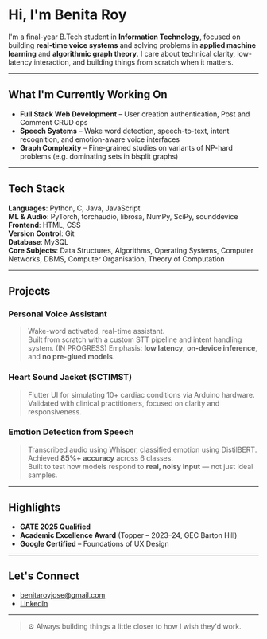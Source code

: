 #  Hi, I'm Benita Roy

I'm a final-year B.Tech student in **Information Technology**, focused on building **real-time voice systems** and solving problems in **applied machine learning** and **algorithmic graph theory**. I care about technical clarity, low-latency interaction, and building things from scratch when it matters.

---

##  What I'm Currently Working On

-  **Full Stack Web Development** – User creation authentication, Post and Comment CRUD ops    
-  **Speech Systems** – Wake word detection, speech-to-text, intent recognition, and emotion-aware voice interfaces  
-  **Graph Complexity** – Fine-grained studies on variants of NP-hard problems (e.g. dominating sets in bisplit graphs)  

---

##  Tech Stack

**Languages**: Python, C, Java, JavaScript  
**ML & Audio**: PyTorch, torchaudio, librosa, NumPy, SciPy, sounddevice  
**Frontend**: HTML, CSS  
**Version Control**: Git  
**Database**: MySQL  
**Core Subjects**: Data Structures, Algorithms, Operating Systems, Computer Networks, DBMS, Computer Organisation, Theory of Computation


---

##  Projects

###  Personal Voice Assistant 
> Wake-word activated, real-time assistant.  
> Built from scratch with a custom STT pipeline and intent handling system. (IN PROGRESS)
> Emphasis: **low latency**, **on-device inference**, and **no pre-glued models**.

###  Heart Sound Jacket (SCTIMST)  
> Flutter UI for simulating 10+ cardiac conditions via Arduino hardware.  
> Validated with clinical practitioners, focused on clarity and responsiveness.

###  Emotion Detection from Speech  
> Transcribed audio using Whisper, classified emotion using DistilBERT.  
> Achieved **85%+ accuracy** across 6 classes.  
> Built to test how models respond to **real, noisy input** — not just ideal samples.

---

##  Highlights

-  **GATE 2025 Qualified**
-  **Academic Excellence Award** (Topper – 2023–24, GEC Barton Hill)
-  **Google Certified** – Foundations of UX Design

---

##  Let's Connect

-  [benitaroyjose@gmail.com](mailto:benitaroyjose@gmail.com)  
-  [LinkedIn](https://linkedin.com/in/benitaroy312005)  

---

> ⚙️ Always building things a little closer to how I wish they'd work.
